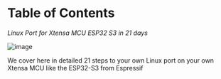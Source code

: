# Table of Contents

*Linux Port for Xtensa MCU ESP32 S3 in 21 days*


![image](https://github.com/ESP32DE/Boot-Linux-ESP32S3-Playground/assets/16070445/ae914d26-0b1a-4a2c-a4a6-35a6375f775c)


We cover here in detailed 21 steps to your own Linux port on your own Xtensa MCU like the ESP32-S3 from Espressif

